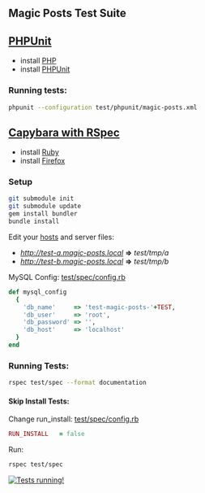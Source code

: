 Magic Posts Test Suite
--------

## [PHPUnit](https://github.com/sebastianbergmann/phpunit/)

* install [PHP](http://php.net/)
* install [PHPUnit](https://github.com/sebastianbergmann/phpunit/)

### Running tests:
```bash
phpunit --configuration test/phpunit/magic-posts.xml
```

## [Capybara with RSpec](https://github.com/jnicklas/capybara)

* install [Ruby](http://www.ruby-lang.org/)
* install [Firefox](http://www.mozilla.org/firefox/)

### Setup

```bash
git submodule init
git submodule update
gem install bundler
bundle install
```

Edit your [hosts](http://en.wikipedia.org/wiki/Hosts_\(file\)) and server files:

* *http://test-a.magic-posts.local* **=>** *test/tmp/a*
* *http://test-b.magic-posts.local* **=>** *test/tmp/b*

MySQL Config: [test/spec/config.rb](spec/config.rb)
```ruby
def mysql_config
  {
    'db_name'     => 'test-magic-posts-'+TEST,
    'db_user'     => 'root',
    'db_password' => '',
    'db_host'     => 'localhost'
  }
end
```

### Running Tests:
```bash
rspec test/spec --format documentation
```

#### Skip Install Tests:

Change run_install: [test/spec/config.rb](spec/config.rb)
```ruby
RUN_INSTALL   = false
```

Run:
```bash
rspec test/spec
```

[![Tests running!](http://gbaptista.com/images/youtube-tests.png)](https://www.youtube.com/watch?v=hXT9XTZsPOU)
